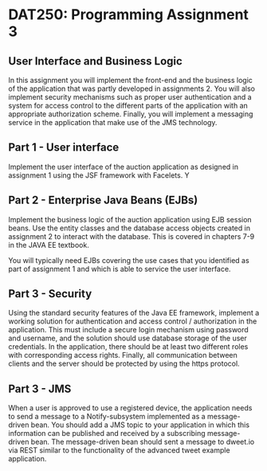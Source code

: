 # DAT250: Programming Assignment 3

## User Interface and Business Logic

In this assignment you will implement the front-end and the business logic of the application that was partly developed in assignments 2. You will also implement security mechanisms such as proper user authentication and a system for access control to the different parts of the application with an appropriate authorization scheme. Finally, you will implement a messaging service in the application that make use of the JMS technology.

## Part 1 - User interface

Implement the user interface of the auction application as designed in assignment 1 using the JSF framework with Facelets. Y

## Part 2 - Enterprise Java Beans (EJBs)

Implement the business logic of the auction application using EJB session beans. Use the entity classes and the database access objects created in assignment 2 to interact with the database. This is covered in chapters 7-9 in the JAVA EE textbook.

You will typically need EJBs covering the use cases that you identified as part of assignment 1 and which is able to service the user interface.

## Part 3 - Security

Using the standard security features of the Java EE framework, implement a working solution for authentication and access control / authorization in the application. This must include a secure login mechanism using password and username, and the solution should use database storage of the user credentials. In the application, there should be at least two different roles with corresponding access rights. Finally, all communication between clients and the server should be protected by using the https protocol.

## Part 3 - JMS

When a user is approved to use a registered device, the application needs to send a message to a Notify-subsystem implemented as a message-driven bean. You should add a JMS topic to your application in which this information can be published and received by a subscribing message-driven bean. The message-driven bean should sent a message to dweet.io via REST similar to the functionality of the advanced tweet example application.
